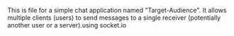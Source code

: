This is  file for a simple chat application named "Target-Audience". It allows multiple clients (users) to send messages to a single receiver (potentially another user or a server).using socket.io